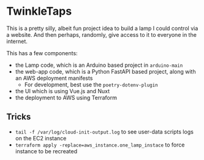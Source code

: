 # TwinkleTaps

This is a pretty silly, albeit fun project idea to build a lamp I could control via a website. And then perhaps, randomly, give access to it to everyone in the internet.

This has a few components:

- the Lamp code, which is an Arduino based project in `arduino-main`
- the web-app code, which is a Python FastAPI based project, along with an AWS deployment manifests
  - For development, best use the `poetry-dotenv-plugin`
- the UI which is using Vue.js and Nuxt
- the deployment to AWS using Terraform

## Tricks

- `tail -f /var/log/cloud-init-output.log` to see user-data scripts logs on the EC2 instance
- `terraform apply -replace=aws_instance.one_lamp_instace` to force instance to be recreated
